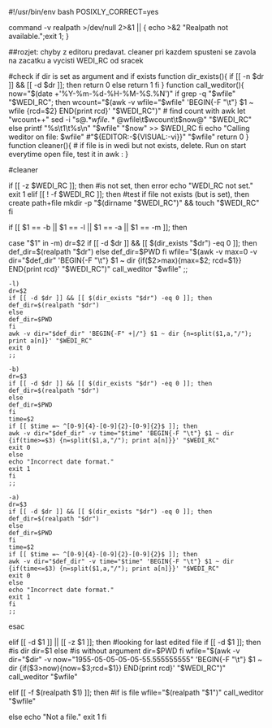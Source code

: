 #!/usr/bin/env bash
POSIXLY_CORRECT=yes

command -v realpath >/dev/null 2>&1 || { echo >&2 "Realpath not available.";exit 1; }

##rozjet: chyby z editoru predavat. cleaner pri kazdem spusteni se zavola na zacatku a vycisti WEDI_RC od sracek

#check if dir is set as argument and if exists
function dir_exists(){
	if [[ -n $dr ]] && [[ -d $dr ]]; then
	return 0
	else
	return 1
	fi
}
function call_weditor(){
	now="$(date +'%Y-%m-%d-%H-%M-%S.%N')"
	if grep -q "$wfile" "$WEDI_RC"; then
	wcount="$(awk -v wfile="$wfile" 'BEGIN{-F "\t"} $1 ~ wfile {rcd=$2} END{print rcd}' "$WEDI_RC")" # find count with awk
	let "wcount++"
	sed -i "s@.*$wfile.*@$wfile\t$wcount\t$now@" "$WEDI_RC"
	else
	printf "%s\t1\t%s\n" "$wfile" "$now" >> $WEDI_RC
	fi
	echo "Calling weditor on file: $wfile"
	#"${EDITOR:-${VISUAL:-vi}}" "$wfile"
	return 0
}
function cleaner(){ # if file is in wedi but not exists, delete. Run on start everytime open file, test it in awk 
:
}

#cleaner

if [[ -z $WEDI_RC ]]; then #is not set, then error
echo "WEDI_RC not set."
exit 1
elif [[ ! -f $WEDI_RC ]]; then #test if file not exists (but is set), then create path+file 
mkdir -p "$(dirname "$WEDI_RC")" && touch "$WEDI_RC"
fi

if [[ $1 == -b || $1 == -l || $1 == -a || $1 == -m ]]; then

case "$1" in
	-m)
	dr=$2
	if [[ -d $dr ]] && [[ $(dir_exists "$dr") -eq 0 ]]; then
	def_dir=$(realpath "$dr")
	else
	def_dir=$PWD
	fi
	wfile="$(awk -v max=0 -v dir="$def_dir" 'BEGIN{-F "\t"} $1 ~ dir {if($2>max){max=$2; rcd=$1}} END{print rcd}' "$WEDI_RC")"
	call_weditor "$wfile"
	;;

	-l)
	dr=$2
	if [[ -d $dr ]] && [[ $(dir_exists "$dr") -eq 0 ]]; then
	def_dir=$(realpath "$dr")
	else
	def_dir=$PWD
	fi
	awk -v dir="$def_dir" 'BEGIN{-F" +|/"} $1 ~ dir {n=split($1,a,"/"); print a[n]}' "$WEDI_RC"
	exit 0
	;;

	-b)
	dr=$3
	if [[ -d $dr ]] && [[ $(dir_exists "$dr") -eq 0 ]]; then
	def_dir=$(realpath "$dr")
	else
	def_dir=$PWD
	fi
	time=$2
	if [[ $time =~ ^[0-9]{4}-[0-9]{2}-[0-9]{2}$ ]]; then
	awk -v dir="$def_dir" -v time="$time" 'BEGIN{-F "\t"} $1 ~ dir {if(time>=$3) {n=split($1,a,"/"); print a[n]}}' "$WEDI_RC"
	exit 0
	else
	echo "Incorrect date format."
	exit 1
	fi
	;;

	-a)
	dr=$3
	if [[ -d $dr ]] && [[ $(dir_exists "$dr") -eq 0 ]]; then
	def_dir=$(realpath "$dr")
	else
	def_dir=$PWD
	fi
	time=$2
	if [[ $time =~ ^[0-9]{4}-[0-9]{2}-[0-9]{2}$ ]]; then
	awk -v dir="$def_dir" -v time="$time" 'BEGIN{-F "\t"} $1 ~ dir {if(time<=$3) {n=split($1,a,"/"); print a[n]}}' "$WEDI_RC"
	exit 0
	else
	echo "Incorrect date format."
	exit 1
	fi
	;;

esac	

elif [[ -d $1 ]] || [[ -z $1 ]]; then #looking for last edited file
		if [[ -d $1 ]]; then #is dir
		dir=$1
		else #is without argument 
		dir=$PWD
		fi
	wfile="$(awk -v dir="$dir" -v now="1955-05-05-05-05-55.555555555" 'BEGIN{-F "\t"} $1 ~ dir {if($3>now){now=$3;rcd=$1}} END{print rcd}' "$WEDI_RC")"
	call_weditor "$wfile"

elif [[ -f $(realpath $1) ]]; then #if is file
	wfile="$(realpath "$1")"
	call_weditor "$wfile"
	
else
	echo "Not a file."
	exit 1
fi
